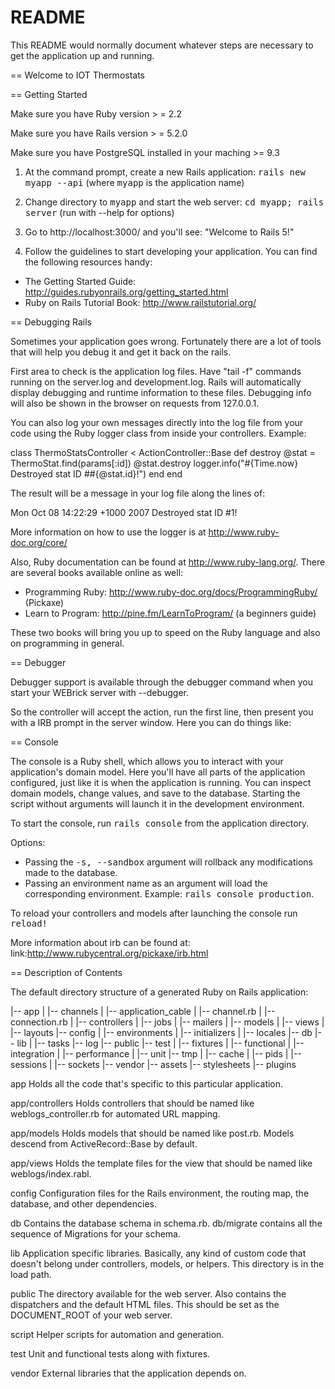 # README

This README would normally document whatever steps are necessary to get the
application up and running.

== Welcome to IOT Thermostats

== Getting Started

Make sure you have Ruby version > = 2.2

Make sure you have Rails version > = 5.2.0

Make sure you have PostgreSQL installed in your maching >= 9.3


1. At the command prompt, create a new Rails application:
       <tt>rails new myapp --api</tt> (where <tt>myapp</tt> is the application name)

2. Change directory to <tt>myapp</tt> and start the web server:
       <tt>cd myapp; rails server</tt> (run with --help for options)

3. Go to http://localhost:3000/ and you'll see:
       "Welcome to Rails 5!"

4. Follow the guidelines to start developing your application. You can find
the following resources handy:

* The Getting Started Guide: http://guides.rubyonrails.org/getting_started.html
* Ruby on Rails Tutorial Book: http://www.railstutorial.org/


== Debugging Rails

Sometimes your application goes wrong. Fortunately there are a lot of tools that
will help you debug it and get it back on the rails.

First area to check is the application log files. Have "tail -f" commands
running on the server.log and development.log. Rails will automatically display
debugging and runtime information to these files. Debugging info will also be
shown in the browser on requests from 127.0.0.1.

You can also log your own messages directly into the log file from your code
using the Ruby logger class from inside your controllers. Example:

  class ThermoStatsController < ActionController::Base
    def destroy
      @stat = ThermoStat.find(params[:id])
      @stat.destroy
      logger.info("#{Time.now} Destroyed stat ID ##{@stat.id}!")
    end
  end

The result will be a message in your log file along the lines of:

  Mon Oct 08 14:22:29 +1000 2007 Destroyed stat ID #1!

More information on how to use the logger is at http://www.ruby-doc.org/core/

Also, Ruby documentation can be found at http://www.ruby-lang.org/. There are
several books available online as well:

* Programming Ruby: http://www.ruby-doc.org/docs/ProgrammingRuby/ (Pickaxe)
* Learn to Program: http://pine.fm/LearnToProgram/ (a beginners guide)

These two books will bring you up to speed on the Ruby language and also on
programming in general.


== Debugger

Debugger support is available through the debugger command when you start your
WEBrick server with --debugger.

So the controller will accept the action, run the first line, then present you
with a IRB prompt in the server window. Here you can do things like:



== Console

The console is a Ruby shell, which allows you to interact with your
application's domain model. Here you'll have all parts of the application
configured, just like it is when the application is running. You can inspect
domain models, change values, and save to the database. Starting the script
without arguments will launch it in the development environment.

To start the console, run <tt>rails console</tt> from the application
directory.

Options:

* Passing the <tt>-s, --sandbox</tt> argument will rollback any modifications
  made to the database.
* Passing an environment name as an argument will load the corresponding
  environment. Example: <tt>rails console production</tt>.

To reload your controllers and models after launching the console run
<tt>reload!</tt>

More information about irb can be found at:
link:http://www.rubycentral.org/pickaxe/irb.html


== Description of Contents

The default directory structure of a generated Ruby on Rails application:

  |-- app
  |   |-- channels
  |       |-- application_cable
  |         |-- channel.rb
  |         |-- connection.rb
  |   |-- controllers
  |   |-- jobs
  |   |-- mailers
  |   |-- models
  |   |-- views
  |       |-- layouts
  |-- config
  |   |-- environments
  |   |-- initializers
  |   |-- locales
  |-- db
  |-- lib
  |   |-- tasks
  |-- log
  |-- public
  |-- test
  |   |-- fixtures
  |   |-- functional
  |   |-- integration
  |   |-- performance
  |   |-- unit
  |-- tmp
  |   |-- cache
  |   |-- pids
  |   |-- sessions
  |   |-- sockets
  |-- vendor
      |-- assets
          |-- stylesheets
      |-- plugins

app
  Holds all the code that's specific to this particular application.

app/controllers
  Holds controllers that should be named like weblogs_controller.rb for
  automated URL mapping.

app/models
  Holds models that should be named like post.rb. Models descend from
  ActiveRecord::Base by default.

app/views
  Holds the template files for the view that should be named like
  weblogs/index.rabl.

config
  Configuration files for the Rails environment, the routing map, the database,
  and other dependencies.

db
  Contains the database schema in schema.rb. db/migrate contains all the
  sequence of Migrations for your schema.

lib
  Application specific libraries. Basically, any kind of custom code that
  doesn't belong under controllers, models, or helpers. This directory is in
  the load path.

public
  The directory available for the web server. Also contains the dispatchers and the
  default HTML files. This should be set as the DOCUMENT_ROOT of your web
  server.

script
  Helper scripts for automation and generation.

test
  Unit and functional tests along with fixtures.

vendor
  External libraries that the application depends on.

